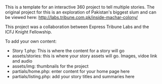 This is a template for an interactive 360 project to tell multiple stories. The original project for this is an exploration of Pakistan's biggest slum and can be viewed here: http://labs.tribune.com.pk/inside-machar-colony/

This project was a collaboration between Express Tribune Labs and the ICFJ Knight Fellowship.

To add your own content:

- Story 1.php: This is where the content for a story will go
- assets/stories: this is where your story assets will go. Images, vidoe link and audio
- assets/img: thumbnails for the project
- partials/home.php: enter content for your home page here
- partials/listing.php: add your story titles and summaries here
